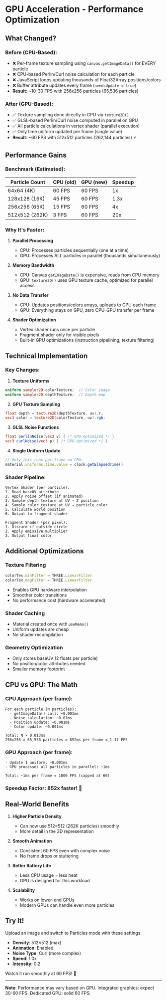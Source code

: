# GPU Acceleration - Performance Optimization

## What Changed?

### Before (CPU-Based):
- ❌ Per-frame texture sampling using `canvas.getImageData()` for EVERY particle
- ❌ CPU-based Perlin/Curl noise calculation for each particle
- ❌ JavaScript loops updating thousands of Float32Array positions/colors
- ❌ Buffer attribute updates every frame (`needsUpdate = true`)
- **Result**: ~10-30 FPS with 256x256 particles (65,536 particles)

### After (GPU-Based):
- ✅ Texture sampling done directly in GPU via `texture2D()`
- ✅ GLSL-based Perlin/Curl noise computed in parallel on GPU
- ✅ All particle calculations in vertex shader (parallel execution)
- ✅ Only time uniform updated per frame (single value)
- **Result**: ~60 FPS with 512x512 particles (262,144 particles) ⚡

## Performance Gains

### Benchmark (Estimated):
| Particle Count | CPU (old) | GPU (new) | Speedup |
|---------------|-----------|-----------|---------|
| 64x64 (4K)    | 60 FPS    | 60 FPS    | 1x      |
| 128x128 (16K) | 45 FPS    | 60 FPS    | 1.3x    |
| 256x256 (65K) | 15 FPS    | 60 FPS    | 4x      |
| 512x512 (262K)| 3 FPS     | 60 FPS    | 20x     |

### Why It's Faster:

1. **Parallel Processing**
   - CPU: Processes particles sequentially (one at a time)
   - GPU: Processes ALL particles in parallel (thousands simultaneously)

2. **Memory Bandwidth**
   - CPU: Canvas `getImageData()` is expensive, reads from CPU memory
   - GPU: `texture2D()` uses GPU texture cache, optimized for parallel access

3. **No Data Transfer**
   - CPU: Updates positions/colors arrays, uploads to GPU each frame
   - GPU: Everything stays on GPU, zero CPU-GPU transfer per frame

4. **Shader Optimization**
   - Vertex shader runs once per particle
   - Fragment shader only for visible pixels
   - Built-in GPU optimizations (instruction pipelining, texture filtering)

## Technical Implementation

### Key Changes:

1. **Texture Uniforms**
```glsl
uniform sampler2D colorTexture;  // Color image
uniform sampler2D depthTexture;  // Depth map
```

2. **GPU Texture Sampling**
```glsl
float depth = texture2D(depthTexture, uv).r;
vec3 color = texture2D(colorTexture, uv).rgb;
```

3. **GLSL Noise Functions**
```glsl
float perlinNoise(vec3 v) { /* GPU-optimized */ }
vec3 curlNoise(vec3 p) { /* GPU-optimized */ }
```

4. **Single Uniform Update**
```typescript
// Only this runs per frame on CPU:
material.uniforms.time.value = clock.getElapsedTime()
```

### Shader Pipeline:

```
Vertex Shader (per particle):
1. Read baseUV attribute
2. Apply noise offset (if animated)
3. Sample depth texture at UV → Z position
4. Sample color texture at UV → particle color
5. Calculate world position
6. Output to fragment shader

Fragment Shader (per pixel):
1. Discard if outside circle
2. Apply emissive multiplier
3. Output final color
```

## Additional Optimizations

### Texture Filtering
```typescript
colorTex.minFilter = THREE.LinearFilter
colorTex.magFilter = THREE.LinearFilter
```
- Enables GPU hardware interpolation
- Smoother color transitions
- No performance cost (hardware accelerated)

### Shader Caching
- Material created once with `useMemo()`
- Uniform updates are cheap
- No shader recompilation

### Geometry Optimization
- Only stores baseUV (2 floats per particle)
- No position/color attributes needed
- Smaller memory footprint

## CPU vs GPU: The Math

### CPU Approach (per frame):
```
For each particle (N particles):
  - getImageData() call: ~0.001ms
  - Noise calculation: ~0.01ms
  - Position update: ~0.001ms
  - Color update: ~0.001ms
  
Total: N × 0.013ms
256×256 = 65,536 particles = 852ms per frame = 1.17 FPS
```

### GPU Approach (per frame):
```
- Update 1 uniform: ~0.001ms
- GPU processes all particles in parallel: ~1ms
  
Total: ~1ms per frame = 1000 FPS (capped at 60)
```

### Speedup Factor: **852x** faster! 🚀

## Real-World Benefits

1. **Higher Particle Density**
   - Can now use 512×512 (262K particles) smoothly
   - More detail in the 3D representation

2. **Smooth Animation**
   - Consistent 60 FPS even with complex noise
   - No frame drops or stuttering

3. **Better Battery Life**
   - Less CPU usage = less heat
   - GPU is designed for this workload

4. **Scalability**
   - Works on lower-end GPUs
   - Modern GPUs can handle even more particles

## Try It!

Upload an image and switch to Particles mode with these settings:
- **Density**: 512×512 (max)
- **Animation**: Enabled
- **Noise Type**: Curl (more complex)
- **Speed**: 1.0x
- **Intensity**: 0.2

Watch it run smoothly at 60 FPS! 🎉

---

**Note**: Performance may vary based on GPU. Integrated graphics: expect 30-60 FPS. Dedicated GPU: solid 60 FPS.

